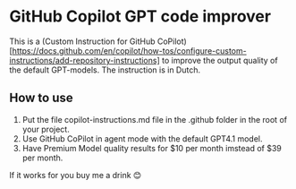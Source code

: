 # GitHub Copilot GPT code improver
This is a (Custom Instruction for GitHub CoPilot)[https://docs.github.com/en/copilot/how-tos/configure-custom-instructions/add-repository-instructions] to improve the output quality of the default GPT-models.
The instruction is in Dutch.

## How to use
1. Put the file copilot-instructions.md file in the .github folder in the root of your project.
2. Use GitHub CoPilot in agent mode with the default GPT4.1 model.
3. Have Premium Model quality results for $10 per month imstead of $39 per month.

If it works for you buy me a drink 😊
